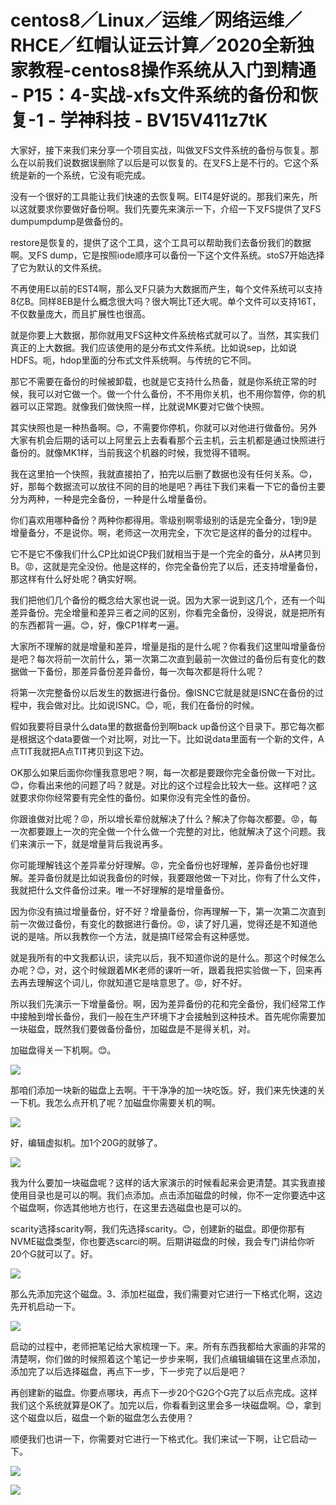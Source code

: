 # centos8／Linux／运维／网络运维／RHCE／红帽认证云计算／2020全新独家教程-centos8操作系统从入门到精通 - P15：4-实战-xfs文件系统的备份和恢复-1 - 学神科技 - BV15V411z7tK

大家好，接下来我们来分享一个项目实战，叫做叉FS文件系统的备份与恢复。那么在以前我们说数据误删除了以后是可以恢复的。在叉FS上是不行的。它这个系统是新的一个系统，它没有呃完成。

没有一个很好的工具能让我们快速的去恢复啊。EIT4是好说的。那我们来先，所以这就要求你要做好备份啊。我们先要先来演示一下，介绍一下叉FS提供了叉FS dumpumpdump是做备份的。

restore是恢复的，提供了这个工具，这个工具可以帮助我们去备份我们的数据啊。叉FS dump，它是按照iode顺序可以备份一下这个文件系统。stoS7开始选择了它为默认的文件系统。

不再使用E以前的EST4啊，那么叉F只装为大数据而产生，每个文件系统可以支持8亿B。同样8EB是什么概念很大吗？很大啊比T还大呢。单个文件可以支持16T，不仅数量庞大，而且扩展性也很高。

就是你要上大数据，那你就用叉FS这种文件系统格式就可以了。当然，其实我们真正的上大数据。我们应该使用的是分布式文件系统。比如说sep，比如说HDFS。呃，hdop里面的分布式文件系统啊。与传统的它不同。

那它不需要在备份的时候被卸载，也就是它支持什么热备，就是你系统正常的时候，我可以对它做一个。做一个什么备份，不不用你关机，也不用你暂停，你的机器可以正常跑。就像我们做快照一样，比就说MK要对它做个快照。

其实快照也是一种热备啊。😊，不需要你停机，你就可以对他进行做备份。另外大家有机会后期的话可以上阿里云上去看看那个云主机，云主机都是通过快照进行备份的。就像MK1样，当前我这个机器的时候，我觉得不错啊。

我在这里拍一个快照，我就直接拍了，拍完以后删了数据也没有任何关系。😊，好，那每个数据流可以放往不同的目的地是吧？再往下我们来看一下它的备份主要分为两种，一种是完全备份，一种是什么增量备份。

你们喜欢用哪种备份？两种你都得用。零级别啊零级别的话是完全备分，1到9是增量备分，不是说你。啊，老师这一次用完全，下次它是这样的备分的过程中。

它不是它不像我们什么CP比如说CP我们就相当于是一个完全的备分，从A拷贝到B。😡，这就是完全没份。他是这样的，你完全备份完了以后，还支持增量备份，那这样有什么好处呢？确实好啊。

我们把他们几个备份的概念给大家也说一说。因为大家一说到这几个，还有一个叫差异备份。完全增量和差异三者之间的区别，你看完全备份，没得说，就是把所有的东西都背一遍。😊，好，像CP1样考一遍。

大家所不理解的就是增量和差异，增量是指的是什么呢？你看我们这里叫增量备份是吧？每次将前一次前什么，第一次第二次直到最前一次做过的备份后有变化的数据做一下备份，那差异备份差异备份，每一次每次都是将什么呢？

将第一次完整备份以后发生的数据进行备份。像ISNC它就是就是ISNC在备份的过程中，我会做对比。比如说ISNC。😊，呃，我们在备份的时候。

假如我要将目录什么data里的数据备份到啊back up备份这个目录下。那它每次都是根据这个data要做一个对比啊，对比一下。比如说data里面有一个新的文件，A点TIT我就把A点TIT拷贝到这下边。

OK那么如果后面你你懂我意思吧？啊，每一次都是要跟你完全备份做一下对比。😊，你看出来他的问题了吗？就是。对比的这个过程会比较大一些。这样吧？这就要求你你经常要有完全性的备份。如果你没有完全性的备份。

你跟谁做对比呢？😡，所以增长辈份就解决了什么？解决了你每次都要。😡，每一次都要跟上一次的完全做一个什么做一个完整的对比，他就解决了这个问题。我们来演示一下，就是增量背后我说再多。

你可能理解钱这个差异辈分好理解。😡，完全备份也好理解，差异备份也好理解。差异备份就是比如说我备份的时候，我要跟他做一下对比，你有了什么文件，我就把什么文件备份过来。唯一不好理解的是增量备份。

因为你没有搞过增量备份，好不好？增量备份，你再理解一下，第一次第二次直到前一次做过备份，有变化的数据进行备份。😡，读了好几遍，觉得还是不知道他说的是啥。所以我教你一个方法，就是搞IT经常会有这种感觉。

就是我所有的中文我都认识，读完以后，我不知道你说的是什么。那这个时候怎么办呢？😊，对，这个时候跟着MK老师的课听一听，跟着我把实验做一下，回来再去再去理解这个词儿，你就知道它是啥意思了。😡，好不好。

所以我们先演示一下增量备份。啊，因为差异备份的花和完全备份，我们经常工作中接触到增长备份，我们一般在生产环境下才会接触到这种技术。首先呢你需要加一块磁盘，既然我们要做备份备份，加磁盘是不是得关机，对。

加磁盘得关一下机啊。😊。

![](img/feee1bdf61c23f11925c1fe87d8a54db_1.png)

那咱们添加一块新的磁盘上去啊。干干净净的加一块吃饭。好，我们来先快速的关一下机。我怎么点开机了呢？加磁盘你需要关机的啊。



![](img/feee1bdf61c23f11925c1fe87d8a54db_3.png)

好，编辑虚拟机。加1个20G的就够了。

![](img/feee1bdf61c23f11925c1fe87d8a54db_5.png)

我为什么要加一块磁盘呢？这样的话大家演示的时候看起来会更清楚。其实我直接使用目录也是可以的啊。我们点添加。点击添加磁盘的时候，你不一定你要选中这个磁盘啊，你选其他地方也行，在这里去选磁盘也是可以的。

scarity选择scarity啊，我们先选择scarity。😊，创建新的磁盘。即便你那有NVME磁盘类型，你也要选scarci的啊。后期讲磁盘的时候，我会专门讲给你听20个G就可以了。好。



![](img/feee1bdf61c23f11925c1fe87d8a54db_7.png)

那么先添加完这个磁盘。3、添加栏磁盘，我们需要对它进行一下格式化啊，这边先开机启动一下。

![](img/feee1bdf61c23f11925c1fe87d8a54db_9.png)

启动的过程中，老师把笔记给大家梳理一下。来。所有东西我都给大家画的非常的清楚啊，你们做的时候照着这个笔记一步步来啊，我们点编辑编辑在这里点添加，添加完了以后选择磁盘，再点下一步，下一步完了以后是吧？

再创建新的磁盘。你要点哪块，再点下一步20个G2G个G完了以后点完成。这样我们这个系统就算是OK了。加完以后，你看看到这里会多一块磁盘啊。😊，拿到这个磁盘以后，磁盘一个新的磁盘怎么去使用？

顺便我们也讲一下，你需要对它进行一下格式化。我们来试一下啊，让它启动一下。

![](img/feee1bdf61c23f11925c1fe87d8a54db_11.png)

![](img/feee1bdf61c23f11925c1fe87d8a54db_12.png)